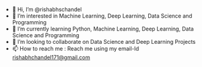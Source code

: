 - 👋 Hi, I’m @rishabhschandel
- 👀 I’m interested in Machine Learning, Deep Learning, Data Science and Programming
- 🌱 I’m currently learning Python,  Machine Learning, Deep Learning, Data Science and Programming
- 💞️ I’m looking to collaborate on Data Science and Deep Learning Projects
- 📫 How to reach me : Reach me using my email-Id rishabhchandel171@gmail.com

<!---
rishabhschandel/rishabhschandel is a ✨ special ✨ repository because its `README.md` (this file) appears on your GitHub profile.
You can click the Preview link to take a look at your changes.
--->
